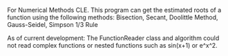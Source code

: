 For Numerical Methods CLE.
This program can get the estimated roots of a function using the following methods:
 Bisection,
 Secant,
 Doolittle Method,
 Gauss-Seidel,
 Simpson 1/3 Rule

 As of current development: 
 The FunctionReader class and algorithm could not read complex functions or nested functions such as sin(x+1) or e^x^2. 
